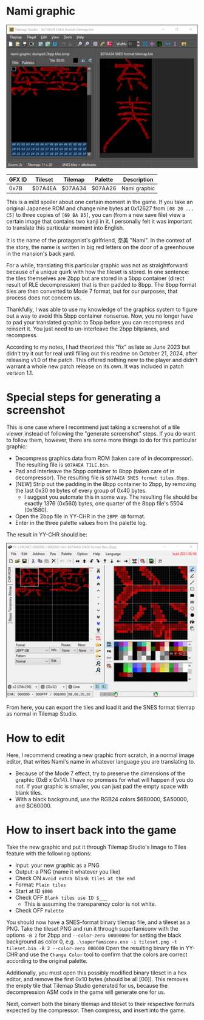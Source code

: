 # Nami graphic
![Tilemap Studio screenshot](trimmed%20nami%20graphic%20tiles%20-%20tilemap%20studio.png)

| GFX ID | Tileset | Tilemap | Palette | Description |
| ------ | --------| --------| ------- | ----------- |
| 0x7B   | $07A4EA | $07AA34 | $07AA26 | Nami graphic |

This is a mild spoiler about one certain moment in the game. If you take an
original Japanese ROM and change nine bytes at 0x12627 from `[08 20 ... C5]`
to three copies of `[69 BA B5]`, you can (from a new save file) view a certain
image that contains two kanji in it. I personally felt it was important to
translate this particular moment into English.

It is the name of the protagonist's girlfriend, 奈美 "Nami". In the context of
the story, the name is written in big red letters on the door of a greenhouse in
the mansion's back yard.

For a while, translating this particular graphic was not as straightforward
because of a unique quirk with how the tileset is stored. In one sentence: the
tiles themselves are 2bpp but are stored in a 5bpp container (direct result of
RLE decompression) that is then padded to 8bpp. The 8bpp format tiles are then
converted to Mode 7 format, but for our purposes, that process does not concern us.

Thankfully, I was able to use my knowledge of the graphics system to figure out
a way to avoid this 5bpp container nonsense. Now, you no longer have to pad your
translated graphic to 5bpp before you can recompress and reinsert it. You just
need to un-interleave the 2bpp bitplanes, and recompress.

According to my notes, I had theorized this "fix" as late as June 2023 but
didn't try it out for real until filling out this readme on October 21, 2024,
after releasing v1.0 of the patch. This offered nothing new to the player and
didn't warrant a whole new patch release on its own. It was included in patch
version 1.1.

# Special steps for generating a screenshot
This is one case where I recommend just taking a screenshot of a tile viewer
instead of following the "generate screenshot" steps. If you do want to follow
them, however, there are some more things to do for this particular graphic:
- Decompress graphics data from ROM (taken care of in decompressor).
  The resulting file is `$07A4EA TILE.bin`.
- Pad and interleave the 5bpp container to 8bpp (taken care of in decompressor).
  The resulting file is `$07A4EA SNES format tiles.8bpp`.
- [NEW] Strip out the padding in the 8bpp container to 2bpp, by removing the
  last 0x30 `00` bytes of every group of 0x40 bytes.
  - I suggest you automate this in some way. The resulting file should be exactly
    1376 (0x560) bytes, one quarter of the 8bpp file's 5504 (0x1580).
- Open the 2bpp file in YY-CHR in the `2BPP GB` format.
- Enter in the three palette values from the palette log.

The result in YY-CHR should be:

![YY-CHR screenshot](trimmed%20nami%20graphic%20tiles%20-%20yychr.png)

From here, you can export the tiles and load it and the SNES format tilemap as
normal in Tilemap Studio.

# How to edit
Here, I recommend creating a new graphic from scratch, in a normal image editor,
that writes Nami's name in whatever language you are translating to.
- Because of the Mode 7 effect, try to preserve the dimensions of the graphic
  (0xB x 0x14). I have no promises for what will happen if you do not.
  If your graphic is smaller, you can just pad the empty space with blank tiles.
- With a black background, use the RGB24 colors $6B0000, $A50000, and $C60000.

# How to insert back into the game
Take the new graphic and put it through Tilemap Studio's Image to Tiles feature
with the following options:
- Input: your new graphic as a PNG
- Output: a PNG (name it whatever you like)
- Check ON `Avoid extra blank tiles at the end`
- Format: `Plain tiles`
- Start at ID `$000`
- Check OFF `Blank tiles use ID $___`
  - This is assuming the transparency color is not white.
- Check OFF `Palette`

You should now have a SNES-format binary tilemap file, and a tileset as a PNG.
Take the tileset PNG and run it through superfamiconv with the options `-B 2`
for 2bpp and `--color-zero 00000000` for setting the black background as color 0,
e.g. `.\superfamiconv.exe -i tileset.png -t tileset.bin -B 2 --color-zero 000000`
Open the resulting binary file in YY-CHR and use the `Change Color` tool to
confirm that the colors are correct according to the original palette.

Additionally, you must open this possibly modified binary tileset in a hex
editor, and remove the first 0x10 bytes (should be all [00]). This removes the
empty tile that Tilemap Studio generated for us, because the decompression ASM
code in the game will generate one for us.

Next, convert both the binary tilemap and tileset to their respective formats
expected by the compressor. Then compress, and insert into the game.
